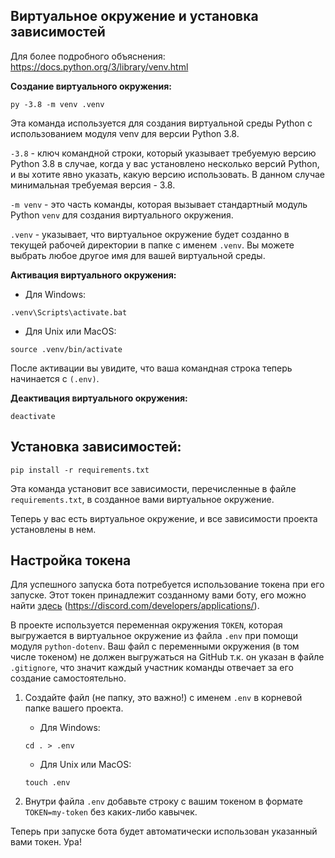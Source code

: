 ## Виртуальное окружение и установка зависимостей
Для более подробного объяснения: https://docs.python.org/3/library/venv.html

**Создание виртуального окружения:**
```
py -3.8 -m venv .venv
```
Эта команда используется для создания виртуальной среды Python с использованием модуля venv для версии Python 3.8.

`-3.8` - ключ командной строки, который указывает требуемую версию Python 3.8 в случае, когда у вас установлено несколько версий Python, и вы хотите явно указать, какую версию использовать. В данном случае минимальная требуемая версия - 3.8.

`-m venv` - это часть команды, которая вызывает стандартный модуль Python `venv` для создания виртуального окружения.

`.venv` - указывает, что виртуальное окружение будет созданно в текущей рабочей директории в папке с именем `.venv`. Вы можете выбрать любое другое имя для вашей виртуальной среды.


**Активация виртуального окружения:**
  - Для Windows:
```
.venv\Scripts\activate.bat
```
  - Для Unix или MacOS:
```
source .venv/bin/activate
```
После активации вы увидите, что ваша командная строка теперь начинается с `(.env)`.


**Деактивация виртуального окружения:**
```
deactivate
```


## Установка зависимостей:
```
pip install -r requirements.txt
```
Эта команда установит все зависимости, перечисленные в файле `requirements.txt`, в созданное вами виртуальное окружение.

Теперь у вас есть виртуальное окружение, и все зависимости проекта установлены в нем.


## Настройка токена
Для успешного запуска бота потребуется использование токена при его запуске. Этот токен принадлежит созданному вами боту, его можно найти [здесь](https://discord.com/developers/applications/) (https://discord.com/developers/applications/). 

В проекте используется переменная окружения `TOKEN`, которая выгружается в виртуальное окружение из файла `.env` при помощи модуля `python-dotenv`.
Ваш файл с переменными окружения (в том числе токеном) не должен выгружаться на GitHub т.к. он указан в файле `.gitignore`, что значит каждый участник команды отвечает за его создание самостоятельно. 

1. Создайте файл (не папку, это важно!) с именем `.env` в корневой папке вашего проекта.
    - Для Windows:
    ```
    cd . > .env
    ```
    - Для Unix или MacOS:
    ```
    touch .env
    ```

3. Внутри файла `.env` добавьте строку с вашим токеном в формате `TOKEN=my-token` без каких-либо кавычек.

Теперь при запуске бота будет автоматически использован указанный вами токен. Ура!
